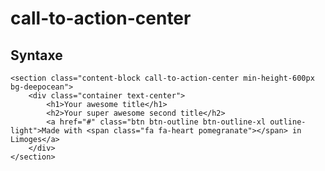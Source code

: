 # call-to-action-center
Syntaxe
---------------------

	<section class="content-block call-to-action-center min-height-600px bg-deepocean">
	    <div class="container text-center">
	        <h1>Your awesome title</h1>
	        <h2>Your super awesome second title</h2>
	        <a href="#" class="btn btn-outline btn-outline-xl outline-light">Made with <span class="fa fa-heart pomegranate"></span> in Limoges</a>
	    </div>
	</section>
	 